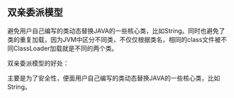 ## 双亲委派模型

避免用户自己编写的类动态替换JAVA的一些核心类，比如String。同时也避免了类的重复加载，因为JVM中区分不同类，不仅仅根据类名，相同的class文件被不同ClassLoader加载就是不同的两个类。

双亲委派模型的好处：

主要是为了安全性，便面用户自己编写的类动态替换JAVA的一些核心类，比如String。
